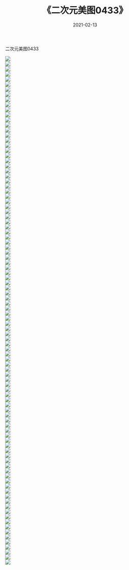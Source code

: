 ﻿---
layout: post
title:  《二次元美图0433》
date:   2021-02-13
img: http://imgx.orgx.ga/二次元/2021/二次元美图0433/000.jpg
categories: [美女, 清纯, 唯美]
---

二次元美图0433

 ![](http://imgx.orgx.ga/二次元/2021/二次元美图0433/001.jpg) <br>![](http://imgx.orgx.ga/二次元/2021/二次元美图0433/002.jpg) <br>![](http://imgx.orgx.ga/二次元/2021/二次元美图0433/003.jpg) <br>![](http://imgx.orgx.ga/二次元/2021/二次元美图0433/004.jpg) <br>![](http://imgx.orgx.ga/二次元/2021/二次元美图0433/005.jpg) <br>![](http://imgx.orgx.ga/二次元/2021/二次元美图0433/006.jpg) <br>![](http://imgx.orgx.ga/二次元/2021/二次元美图0433/007.jpg) <br>![](http://imgx.orgx.ga/二次元/2021/二次元美图0433/008.jpg) <br>![](http://imgx.orgx.ga/二次元/2021/二次元美图0433/009.jpg) <br>![](http://imgx.orgx.ga/二次元/2021/二次元美图0433/010.jpg) <br>![](http://imgx.orgx.ga/二次元/2021/二次元美图0433/011.jpg) <br>![](http://imgx.orgx.ga/二次元/2021/二次元美图0433/012.jpg) <br>![](http://imgx.orgx.ga/二次元/2021/二次元美图0433/013.jpg) <br>![](http://imgx.orgx.ga/二次元/2021/二次元美图0433/014.jpg) <br>![](http://imgx.orgx.ga/二次元/2021/二次元美图0433/015.jpg) <br>![](http://imgx.orgx.ga/二次元/2021/二次元美图0433/016.jpg) <br>![](http://imgx.orgx.ga/二次元/2021/二次元美图0433/017.jpg) <br>![](http://imgx.orgx.ga/二次元/2021/二次元美图0433/018.jpg) <br>![](http://imgx.orgx.ga/二次元/2021/二次元美图0433/019.jpg) <br>![](http://imgx.orgx.ga/二次元/2021/二次元美图0433/020.jpg) <br>![](http://imgx.orgx.ga/二次元/2021/二次元美图0433/021.jpg) <br>![](http://imgx.orgx.ga/二次元/2021/二次元美图0433/022.jpg) <br>![](http://imgx.orgx.ga/二次元/2021/二次元美图0433/023.jpg) <br>![](http://imgx.orgx.ga/二次元/2021/二次元美图0433/024.jpg) <br>![](http://imgx.orgx.ga/二次元/2021/二次元美图0433/025.jpg) <br>![](http://imgx.orgx.ga/二次元/2021/二次元美图0433/026.jpg) <br>![](http://imgx.orgx.ga/二次元/2021/二次元美图0433/027.jpg) <br>![](http://imgx.orgx.ga/二次元/2021/二次元美图0433/028.jpg) <br>![](http://imgx.orgx.ga/二次元/2021/二次元美图0433/029.jpg) <br>![](http://imgx.orgx.ga/二次元/2021/二次元美图0433/030.jpg) <br>![](http://imgx.orgx.ga/二次元/2021/二次元美图0433/031.jpg) <br>![](http://imgx.orgx.ga/二次元/2021/二次元美图0433/032.jpg) <br>![](http://imgx.orgx.ga/二次元/2021/二次元美图0433/033.jpg) <br>![](http://imgx.orgx.ga/二次元/2021/二次元美图0433/034.jpg) <br>![](http://imgx.orgx.ga/二次元/2021/二次元美图0433/035.jpg) <br>![](http://imgx.orgx.ga/二次元/2021/二次元美图0433/036.jpg) <br>![](http://imgx.orgx.ga/二次元/2021/二次元美图0433/037.jpg) <br>![](http://imgx.orgx.ga/二次元/2021/二次元美图0433/038.jpg) <br>![](http://imgx.orgx.ga/二次元/2021/二次元美图0433/039.jpg) <br>![](http://imgx.orgx.ga/二次元/2021/二次元美图0433/040.jpg) <br>![](http://imgx.orgx.ga/二次元/2021/二次元美图0433/041.jpg) <br>![](http://imgx.orgx.ga/二次元/2021/二次元美图0433/042.jpg) <br>![](http://imgx.orgx.ga/二次元/2021/二次元美图0433/043.jpg) <br>![](http://imgx.orgx.ga/二次元/2021/二次元美图0433/044.jpg) <br>![](http://imgx.orgx.ga/二次元/2021/二次元美图0433/045.jpg) <br>![](http://imgx.orgx.ga/二次元/2021/二次元美图0433/046.jpg) <br>![](http://imgx.orgx.ga/二次元/2021/二次元美图0433/047.jpg) <br>![](http://imgx.orgx.ga/二次元/2021/二次元美图0433/048.jpg) <br>![](http://imgx.orgx.ga/二次元/2021/二次元美图0433/049.jpg) <br>![](http://imgx.orgx.ga/二次元/2021/二次元美图0433/050.jpg) <br>![](http://imgx.orgx.ga/二次元/2021/二次元美图0433/051.jpg) <br>![](http://imgx.orgx.ga/二次元/2021/二次元美图0433/052.jpg) <br>![](http://imgx.orgx.ga/二次元/2021/二次元美图0433/053.jpg) <br>![](http://imgx.orgx.ga/二次元/2021/二次元美图0433/054.jpg) <br>![](http://imgx.orgx.ga/二次元/2021/二次元美图0433/055.jpg) <br>![](http://imgx.orgx.ga/二次元/2021/二次元美图0433/056.jpg) <br>![](http://imgx.orgx.ga/二次元/2021/二次元美图0433/057.jpg) <br>![](http://imgx.orgx.ga/二次元/2021/二次元美图0433/058.jpg) <br>![](http://imgx.orgx.ga/二次元/2021/二次元美图0433/059.jpg) <br>![](http://imgx.orgx.ga/二次元/2021/二次元美图0433/060.jpg) <br>![](http://imgx.orgx.ga/二次元/2021/二次元美图0433/061.jpg) <br>![](http://imgx.orgx.ga/二次元/2021/二次元美图0433/062.jpg) <br>![](http://imgx.orgx.ga/二次元/2021/二次元美图0433/063.jpg) <br>![](http://imgx.orgx.ga/二次元/2021/二次元美图0433/064.jpg) <br>![](http://imgx.orgx.ga/二次元/2021/二次元美图0433/065.jpg) <br>![](http://imgx.orgx.ga/二次元/2021/二次元美图0433/066.jpg) <br>![](http://imgx.orgx.ga/二次元/2021/二次元美图0433/067.jpg) <br>![](http://imgx.orgx.ga/二次元/2021/二次元美图0433/068.jpg) <br>![](http://imgx.orgx.ga/二次元/2021/二次元美图0433/069.jpg) <br>![](http://imgx.orgx.ga/二次元/2021/二次元美图0433/070.jpg) <br>![](http://imgx.orgx.ga/二次元/2021/二次元美图0433/071.jpg) <br>![](http://imgx.orgx.ga/二次元/2021/二次元美图0433/072.jpg) <br>![](http://imgx.orgx.ga/二次元/2021/二次元美图0433/073.jpg) <br>![](http://imgx.orgx.ga/二次元/2021/二次元美图0433/074.jpg) <br>![](http://imgx.orgx.ga/二次元/2021/二次元美图0433/075.jpg) <br>![](http://imgx.orgx.ga/二次元/2021/二次元美图0433/076.jpg) <br>![](http://imgx.orgx.ga/二次元/2021/二次元美图0433/077.jpg) <br>![](http://imgx.orgx.ga/二次元/2021/二次元美图0433/078.jpg) <br>![](http://imgx.orgx.ga/二次元/2021/二次元美图0433/079.jpg) <br>![](http://imgx.orgx.ga/二次元/2021/二次元美图0433/080.jpg) <br>![](http://imgx.orgx.ga/二次元/2021/二次元美图0433/081.jpg) <br>![](http://imgx.orgx.ga/二次元/2021/二次元美图0433/082.jpg) <br>![](http://imgx.orgx.ga/二次元/2021/二次元美图0433/083.jpg) <br>![](http://imgx.orgx.ga/二次元/2021/二次元美图0433/084.jpg) <br>![](http://imgx.orgx.ga/二次元/2021/二次元美图0433/085.jpg) <br>![](http://imgx.orgx.ga/二次元/2021/二次元美图0433/086.jpg) <br>![](http://imgx.orgx.ga/二次元/2021/二次元美图0433/087.jpg) <br>![](http://imgx.orgx.ga/二次元/2021/二次元美图0433/088.jpg) <br>![](http://imgx.orgx.ga/二次元/2021/二次元美图0433/089.jpg) <br>![](http://imgx.orgx.ga/二次元/2021/二次元美图0433/090.jpg) <br>![](http://imgx.orgx.ga/二次元/2021/二次元美图0433/091.jpg) <br>![](http://imgx.orgx.ga/二次元/2021/二次元美图0433/092.jpg) <br>![](http://imgx.orgx.ga/二次元/2021/二次元美图0433/093.jpg) <br>![](http://imgx.orgx.ga/二次元/2021/二次元美图0433/094.jpg) <br>![](http://imgx.orgx.ga/二次元/2021/二次元美图0433/095.jpg) <br>![](http://imgx.orgx.ga/二次元/2021/二次元美图0433/096.jpg) <br>![](http://imgx.orgx.ga/二次元/2021/二次元美图0433/097.jpg) <br>![](http://imgx.orgx.ga/二次元/2021/二次元美图0433/098.jpg) <br>![](http://imgx.orgx.ga/二次元/2021/二次元美图0433/099.jpg) <br>![](http://imgx.orgx.ga/二次元/2021/二次元美图0433/100.jpg) <br>